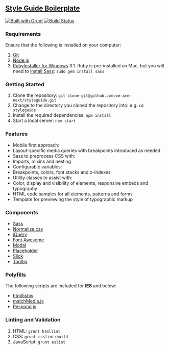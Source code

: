 ## [Style Guide Boilerplate](http://s.wearenext.co.za/boilerplate/styleguide)

[![Built with Grunt](https://cdn.gruntjs.com/builtwith.png)](http://gruntjs.com)
[![Build Status](https://magnum.travis-ci.com/we-are-next/styleguide.svg?token=4q8vnSqGs4oqaN95p1Pp)](https://magnum.travis-ci.com/we-are-next/styleguide)

### Requirements

Ensure that the following is installed on your computer:

1. [Git](http://git-scm.com)
2. [Node.js](http://nodejs.org)
3. [RubyInstaller for Windows](http://rubyinstaller.org)
  3.1. Ruby is pre-installed on Mac, but you will need to [install Sass](http://sass-lang.com/install): `sudo gem install sass`

### Getting Started

1. Clone the repository: `git clone git@github.com:we-are-next/styleguide.git`
2. Change to the directory you cloned the repository into: e.g. `cd styleguide`
3. Install the required dependencies: `npm install`
4. Start a local server: `npm start`

### Features

- Mobile first approach:
 - Layout-specific media queries with breakpoints introduced as needed
- Sass to preprocess CSS with:
 - Imports, mixins and nesting
- Configurable variables:
 - Breakpoints, colors, font stacks and z-indexes
- Utility classes to assist with:
 - Color, display and visibility of elements, responsive embeds and typography
- HTML code samples for all elements, patterns and forms
- Template for previewing the style of typographic markup

### Components

- [Sass](http://sass-lang.com)
- [Normalize.css](http://necolas.github.io/normalize.css)
- [jQuery](http://jquery.com)
- [Font Awesome](http://fontawesome.io)
- [Modal](http://getbootstrap.com/javascript/#modals)
- [Placeholder](http://mths.be/placeholder)
- [Slick](http://github.com/kenwheeler/slick)
- [Tooltip](http://getbootstrap.com/javascript/#tooltip)

### Polyfills

The following scripts are included for **IE8** and below:

- [html5shiv](https://github.com/aFarkas/html5shiv)
- [matchMedia.js](https://github.com/paulirish/matchMedia.js)
- [Respond.js](https://github.com/scottjehl/Respond)

### Linting and Validation

1. HTML: `grunt htmllint`
2. CSS: `grunt csslint:build`
3. JavaScript: `grunt eslint`
